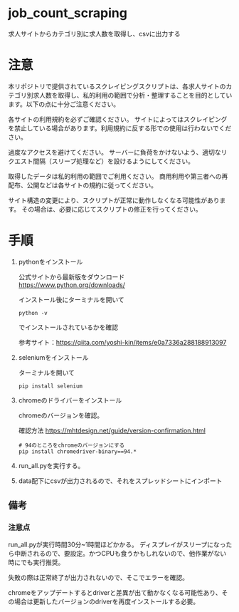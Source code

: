 # job_count_scraping
求人サイトからカテゴリ別に求人数を取得し、csvに出力する

# 注意
本リポジトリで提供されているスクレイピングスクリプトは、各求人サイトのカテゴリ別求人数を取得し、私的利用の範囲で分析・整理することを目的としています。以下の点に十分ご注意ください。

各サイトの利用規約を必ずご確認ください。
サイトによってはスクレイピングを禁止している場合があります。利用規約に反する形での使用は行わないでください。

過度なアクセスを避けてください。
サーバーに負荷をかけないよう、適切なリクエスト間隔（スリープ処理など）を設けるようにしてください。

取得したデータは私的利用の範囲でご利用ください。
商用利用や第三者への再配布、公開などは各サイトの規約に従ってください。

サイト構造の変更により、スクリプトが正常に動作しなくなる可能性があります。
その場合は、必要に応じてスクリプトの修正を行ってください。


# 手順

1. pythonをインストール

    公式サイトから最新版をダウンロード
    https://www.python.org/downloads/

    インストール後にターミナルを開いて
    
    ```
    python -v
    ```

    でインストールされているかを確認

    参考サイト：https://qiita.com/yoshi-kin/items/e0a7336a288188913097

2. seleniumをインストール

    ターミナルを開いて

    ```
    pip install selenium
    ```

3. chromeのドライバーをインストール

    chromeのバージョンを確認。

    確認方法
    https://mhtdesign.net/guide/version-confirmation.html

    ```
    # 94のところをchromeのバージョンにする
    pip install chromedriver-binary==94.*
    ```
4. run_all.pyを実行する。


5. data配下にcsvが出力されるので、それをスプレッドシートにインポート


## 備考

### 注意点
run_all.pyが実行時間30分~1時間ほどかかる。
ディスプレイがスリープになったら中断されるので、要設定。かつCPUも食うかもしれないので、他作業がない時にでも実行推奨。

失敗の際は正常終了が出力されないので、そこでエラーを確認。

chromeをアップデートするとdriverと差異が出て動かなくなる可能性あり、その場合は更新したバージョンのdriverを再度インストールする必要。
